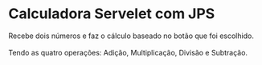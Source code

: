 # Calculadora Servelet com JPS

Recebe dois números e faz o cálculo baseado no botão que foi escolhido.<br></br> 
Tendo as quatro operações: Adição, Multiplicação, Divisão e Subtração.</br>
